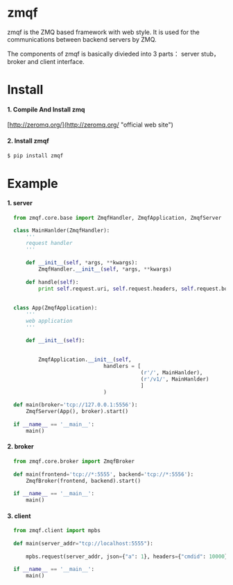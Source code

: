 # zmqf
zmqf is the ZMQ based framework with web style. It is used for the communications between backend servers by ZMQ.

The components of zmqf is basically divieded into 3 parts： server stub，broker and client interface.

# Install
#### 1. Compile And Install zmq
[http://zeromq.org/](http://zeromq.org/ "official web site")

#### 2. Install zmqf
```bash
$ pip install zmqf
```

# Example
#### 1. server
```PYTHON
  from zmqf.core.base import ZmqfHandler, ZmqfApplication, ZmqfServer

  class MainHanlder(ZmqfHandler):
      '''
      request handler
      '''
      
      def __init__(self, *args, **kwargs):
          ZmqfHandler.__init__(self, *args, **kwargs)
          
      def handle(self):
          print self.request.uri, self.request.headers, self.request.body
  
  
  class App(ZmqfApplication):
      '''
      web application
      '''
      
      def __init__(self):
          
          
          ZmqfApplication.__init__(self, 
                               handlers = [
                                           (r'/', MainHanlder),
                                           (r'/v1/', MainHanlder)
                                           ]
                               )
          
  def main(broker='tcp://127.0.0.1:5556'):
      ZmqfServer(App(), broker).start()
  
  if __name__ == '__main__':
      main()
```
#### 2. broker
```PYTHON
  from zmqf.core.broker import ZmqfBroker
  
  def main(frontend='tcp://*:5555', backend='tcp://*:5556'):
      ZmqfBroker(frontend, backend).start()
      
  if __name__ == '__main__':
      main()
```
#### 3. client
```PYTHON
  from zmqf.client import mpbs
  
  def main(server_addr="tcp://localhost:5555"):
      
      mpbs.request(server_addr, json={"a": 1}, headers={"cmdid": 10000})
  
  if __name__ == '__main__':
      main()
```
